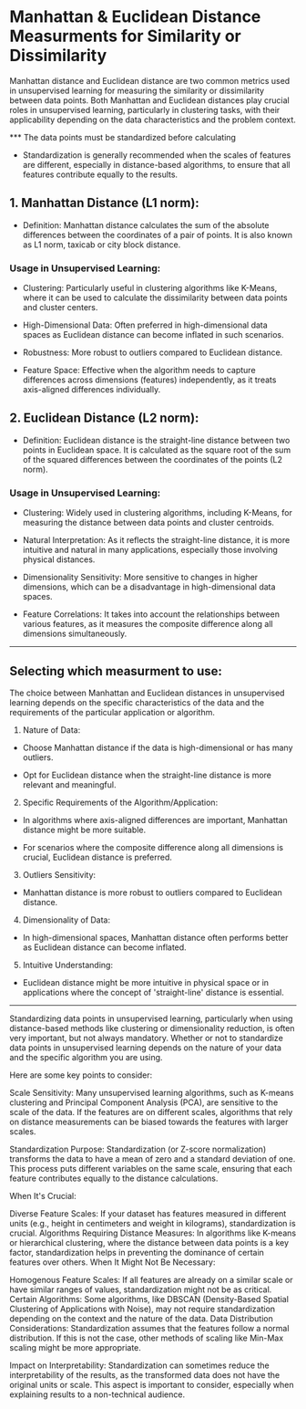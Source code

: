 # Manhattan & Euclidean Distance Measurments for Similarity or Dissimilarity


Manhattan distance and Euclidean distance are two common metrics used in unsupervised learning for measuring the similarity or dissimilarity between data points. Both Manhattan and Euclidean distances play crucial roles in unsupervised learning, particularly in clustering tasks, with their applicability depending on the data characteristics and the problem context.

*** The data points must be standardized before calculating 
- Standardization is generally recommended when the scales of features are different, especially in distance-based algorithms, to ensure that all features contribute equally to the results.

## 1. Manhattan Distance (L1 norm):

- Definition: Manhattan distance calculates the sum of the absolute differences between the coordinates of a pair of points. It is also known as L1 norm, taxicab or city block distance.

### Usage in Unsupervised Learning:

- Clustering: Particularly useful in clustering algorithms like K-Means, where it can be used to calculate the dissimilarity between data points and cluster centers.

- High-Dimensional Data: Often preferred in high-dimensional data spaces as Euclidean distance can become inflated in such scenarios.

- Robustness: More robust to outliers compared to Euclidean distance.

- Feature Space: Effective when the algorithm needs to capture differences across dimensions (features) independently, as it treats axis-aligned differences individually.


## 2. Euclidean Distance (L2 norm):

- Definition: Euclidean distance is the straight-line distance between two points in Euclidean space. It is calculated as the square root of the sum of the squared differences between the coordinates of the points (L2 norm).

### Usage in Unsupervised Learning:

- Clustering: Widely used in clustering algorithms, including K-Means, for measuring the distance between data points and cluster centroids.

- Natural Interpretation: As it reflects the straight-line distance, it is more intuitive and natural in many applications, especially those involving physical distances.

- Dimensionality Sensitivity: More sensitive to changes in higher dimensions, which can be a disadvantage in high-dimensional data spaces.

- Feature Correlations: It takes into account the relationships between various features, as it measures the composite difference along all dimensions simultaneously.

--- 

## Selecting which measurment to use:

The choice between Manhattan and Euclidean distances in unsupervised learning depends on the specific characteristics of the data and the requirements of the particular application or algorithm.



1. Nature of Data:

- Choose Manhattan distance if the data is high-dimensional or has many outliers.

- Opt for Euclidean distance when the straight-line distance is more relevant and meaningful.

2. Specific Requirements of the Algorithm/Application:

 - In algorithms where axis-aligned differences are important, Manhattan distance might be more suitable.

- For scenarios where the composite difference along all dimensions is crucial, Euclidean distance is preferred.

3. Outliers Sensitivity:

- Manhattan distance is more robust to outliers compared to Euclidean distance.

4. Dimensionality of Data:

- In high-dimensional spaces, Manhattan distance often performs better as Euclidean distance can become inflated.

5. Intuitive Understanding:

- Euclidean distance might be more intuitive in physical space or in applications where the concept of 'straight-line' distance is essential.

---


Standardizing data points in unsupervised learning, particularly when using distance-based methods like clustering or dimensionality reduction, is often very important, but not always mandatory. Whether or not to standardize data points in unsupervised learning depends on the nature of your data and the specific algorithm you are using. 


Here are some key points to consider:

Scale Sensitivity: Many unsupervised learning algorithms, such as K-means clustering and Principal Component Analysis (PCA), are sensitive to the scale of the data. If the features are on different scales, algorithms that rely on distance measurements can be biased towards the features with larger scales.

Standardization Purpose: Standardization (or Z-score normalization) transforms the data to have a mean of zero and a standard deviation of one. This process puts different variables on the same scale, ensuring that each feature contributes equally to the distance calculations.

When It's Crucial:

Diverse Feature Scales: If your dataset has features measured in different units (e.g., height in centimeters and weight in kilograms), standardization is crucial.
Algorithms Requiring Distance Measures: In algorithms like K-means or hierarchical clustering, where the distance between data points is a key factor, standardization helps in preventing the dominance of certain features over others.
When It Might Not Be Necessary:

Homogenous Feature Scales: If all features are already on a similar scale or have similar ranges of values, standardization might not be as critical.
Certain Algorithms: Some algorithms, like DBSCAN (Density-Based Spatial Clustering of Applications with Noise), may not require standardization depending on the context and the nature of the data.
Data Distribution Considerations: Standardization assumes that the features follow a normal distribution. If this is not the case, other methods of scaling like Min-Max scaling might be more appropriate.

Impact on Interpretability: Standardization can sometimes reduce the interpretability of the results, as the transformed data does not have the original units or scale. This aspect is important to consider, especially when explaining results to a non-technical audience.


